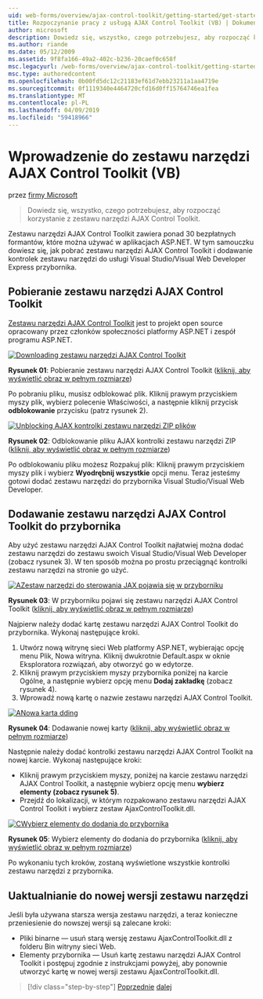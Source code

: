 ```yaml
---
uid: web-forms/overview/ajax-control-toolkit/getting-started/get-started-with-the-ajax-control-toolkit-vb
title: Rozpoczynanie pracy z usługą AJAX Control Toolkit (VB) | Dokumentacja firmy Microsoft
author: microsoft
description: Dowiedz się, wszystko, czego potrzebujesz, aby rozpocząć korzystanie z zestawu narzędzi AJAX Control Toolkit.
ms.author: riande
ms.date: 05/12/2009
ms.assetid: 9f8fa166-49a2-402c-b236-20caef0c658f
msc.legacyurl: /web-forms/overview/ajax-control-toolkit/getting-started/get-started-with-the-ajax-control-toolkit-vb
msc.type: authoredcontent
ms.openlocfilehash: 0b00fd5dc12c21183ef61d7ebb23211a1aa4719e
ms.sourcegitcommit: 0f1119340e4464720cfd16d0ff15764746ea1fea
ms.translationtype: MT
ms.contentlocale: pl-PL
ms.lasthandoff: 04/09/2019
ms.locfileid: "59418966"
---
```

# <a name="get-started-with-the-ajax-control-toolkit-vb"></a>Wprowadzenie do zestawu narzędzi AJAX Control Toolkit (VB)

przez [firmy Microsoft](https://github.com/microsoft)

> Dowiedz się, wszystko, czego potrzebujesz, aby rozpocząć korzystanie z zestawu narzędzi AJAX Control Toolkit.


Zestawu narzędzi AJAX Control Toolkit zawiera ponad 30 bezpłatnych formantów, które można używać w aplikacjach ASP.NET. W tym samouczku dowiesz się, jak pobrać zestawu narzędzi AJAX Control Toolkit i dodawanie kontrolek zestawu narzędzi do usługi Visual Studio/Visual Web Developer Express przybornika.

## <a name="downloading-the-ajax-control-toolkit"></a>Pobieranie zestawu narzędzi AJAX Control Toolkit

[Zestawu narzędzi AJAX Control Toolkit](http://devexpress.com/act) jest to projekt open source opracowany przez członków społeczności platformy ASP.NET i zespół programu ASP.NET.


[![Downloading zestawu narzędzi AJAX Control Toolkit](get-started-with-the-ajax-control-toolkit-vb/_static/image1.jpg)](get-started-with-the-ajax-control-toolkit-vb/_static/image1.png)

**Rysunek 01**: Pobieranie zestawu narzędzi AJAX Control Toolkit ([kliknij, aby wyświetlić obraz w pełnym rozmiarze](get-started-with-the-ajax-control-toolkit-vb/_static/image2.png))


Po pobraniu pliku, musisz odblokować plik. Kliknij prawym przyciskiem myszy plik, wybierz polecenie Właściwości, a następnie kliknij przycisk **odblokowanie** przycisku (patrz rysunek 2).


[![Unblocking AJAX kontrolki zestawu narzędzi ZIP plików](get-started-with-the-ajax-control-toolkit-vb/_static/image2.jpg)](get-started-with-the-ajax-control-toolkit-vb/_static/image3.png)

**Rysunek 02**: Odblokowanie pliku AJAX kontrolki zestawu narzędzi ZIP ([kliknij, aby wyświetlić obraz w pełnym rozmiarze](get-started-with-the-ajax-control-toolkit-vb/_static/image4.png))


Po odblokowaniu pliku możesz Rozpakuj plik: Kliknij prawym przyciskiem myszy plik i wybierz **Wyodrębnij wszystkie** opcji menu. Teraz jesteśmy gotowi dodać zestawu narzędzi do przybornika Visual Studio/Visual Web Developer.

## <a name="adding-the-ajax-control-toolkit-to-the-toolbox"></a>Dodawanie zestawu narzędzi AJAX Control Toolkit do przybornika

Aby użyć zestawu narzędzi AJAX Control Toolkit najłatwiej można dodać zestawu narzędzi do zestawu swoich Visual Studio/Visual Web Developer (zobacz rysunek 3). W ten sposób można po prostu przeciągnąć kontrolki zestawu narzędzi na stronie go użyć.


[![AZestaw narzędzi do sterowania JAX pojawia się w przyborniku](get-started-with-the-ajax-control-toolkit-vb/_static/image3.jpg)](get-started-with-the-ajax-control-toolkit-vb/_static/image5.png)

**Rysunek 03**: W przyborniku pojawi się zestawu narzędzi AJAX Control Toolkit ([kliknij, aby wyświetlić obraz w pełnym rozmiarze](get-started-with-the-ajax-control-toolkit-vb/_static/image6.png))


Najpierw należy dodać kartę zestawu narzędzi AJAX Control Toolkit do przybornika. Wykonaj następujące kroki.

1. Utwórz nową witrynę sieci Web platformy ASP.NET, wybierając opcję menu Plik, Nowa witryna. Kliknij dwukrotnie Default.aspx w oknie Eksploratora rozwiązań, aby otworzyć go w edytorze.
2. Kliknij prawym przyciskiem myszy przybornika poniżej na karcie Ogólne, a następnie wybierz opcję menu **Dodaj zakładkę** (zobacz rysunek 4).
3. Wprowadź nową kartę o nazwie zestawu narzędzi AJAX Control Toolkit.


[![ANowa karta dding](get-started-with-the-ajax-control-toolkit-vb/_static/image4.jpg)](get-started-with-the-ajax-control-toolkit-vb/_static/image7.png)

**Rysunek 04**: Dodawanie nowej karty ([kliknij, aby wyświetlić obraz w pełnym rozmiarze](get-started-with-the-ajax-control-toolkit-vb/_static/image8.png))


Następnie należy dodać kontrolki zestawu narzędzi AJAX Control Toolkit na nowej karcie. Wykonaj następujące kroki:

- Kliknij prawym przyciskiem myszy, poniżej na karcie zestawu narzędzi AJAX Control Toolkit, a następnie wybierz opcję menu **wybierz elementy (zobacz rysunek 5)**.
- Przejdź do lokalizacji, w którym rozpakowano zestawu narzędzi AJAX Control Toolkit i wybierz zestaw AjaxControlToolkit.dll.


[![CWybierz elementy do dodania do przybornika](get-started-with-the-ajax-control-toolkit-vb/_static/image5.jpg)](get-started-with-the-ajax-control-toolkit-vb/_static/image9.png)

**Rysunek 05**: Wybierz elementy do dodania do przybornika ([kliknij, aby wyświetlić obraz w pełnym rozmiarze](get-started-with-the-ajax-control-toolkit-vb/_static/image10.png))


Po wykonaniu tych kroków, zostaną wyświetlone wszystkie kontrolki zestawu narzędzi z przybornika.

## <a name="upgrading-to-a-new-version-of-the-toolkit"></a>Uaktualnianie do nowej wersji zestawu narzędzi

Jeśli była używana starsza wersja zestawu narzędzi, a teraz konieczne przeniesienie do nowszej wersji są zalecane kroki:

- Pliki binarne — usuń starą wersję zestawu AjaxControlToolkit.dll z folderu Bin witryny sieci Web.
- Elementy przybornika — Usuń kartę zestawu narzędzi AJAX Control Toolkit i postępuj zgodnie z instrukcjami powyżej, aby ponownie utworzyć kartę w nowej wersji zestawu AjaxControlToolkit.dll.

> [!div class="step-by-step"]
> [Poprzednie](creating-a-custom-ajax-control-toolkit-control-extender-cs.md)
> [dalej](using-ajax-control-toolkit-controls-and-control-extenders-vb.md)
